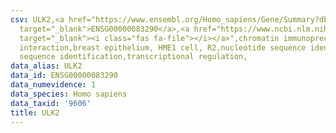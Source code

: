 ```yaml
---
csv: ULK2,<a href="https://www.ensembl.org/Homo_sapiens/Gene/Summary?db=core;g=ENSG00000083290"
  target="_blank">ENSG00000083290</a>,<a href="https://www.ncbi.nlm.nih.gov/pubmed/22863008"
  target="_blank"><i class="fas fa-file"></i></a>",chromatin immunoprecipitation assay,direct
  interaction,breast epithelium, HME1 cell, R2,nucleotide sequence identification,nucleotide
  sequence identification,transcriptional regulation,
data_alias: ULK2
data_id: ENSG00000083290
data_numevidence: 1
data_species: Homo sapiens
data_taxid: '9606'
title: ULK2
---
```

